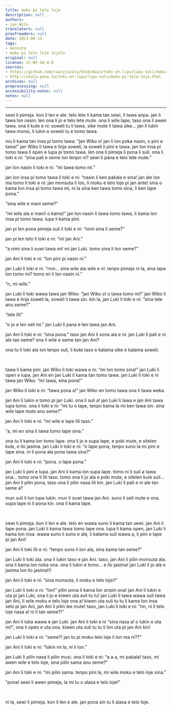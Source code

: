 ```yaml
---
title: moku pi telo loje
description: null
authors:
- jan Wilo
translators: null
proofreaders: null
date: 2023-08-15
tags:
- monsuta
- moku pi telo loje sijelo
original: null
license: CC-BY-SA-4.0
sources:
- https://github.com/raacz/utala/blob/main/toki-en-lipu/lipu-suli/moku-pi-telo-loje.md
- http://utala.pona.la/toki-en-lipu/lipu-suli/moku-pi-telo-loje.html
archives: null
preprocessing: null
accessibility-notes: null
notes: null
---
```


***

sewi li pimeja. kon li len e ale. telo lete li kama tan sewi, li tawa anpa. jan li tawa lon nasin. len ona li jo e telo lete mute. ona li wile lape, taso ona li awen tawa. ona li kute e ni: soweli tu li tawa, sike mute li tawa sike… jan li lukin tawa monsi, li lukin e soweli tu e tomo tawa.

mu li kama tan insa pi tomo tawa: “jan Wiko o! jan li lon poka nasin, o pini e tawa!” jan Wiko li tawa e linja soweli, la soweli li pini e tawa. jan lon insa pi tomo tawa li open e lupa pi tomo tawa. len ona li pimeja li pona li suli. ona li toki e ni: “sina pali e seme lon tenpo ni? sewi li pana e telo lete mute.”

jan lon nasin li toki e ni: “mi tawa tomo mi.”

jan lon insa pi tomo tawa li toki e ni: “nasin li ken pakala e sina! jan ale lon ma tomo li toki e ni: jan monsuta li lon, li moku e telo loje pi jan ante! sina o kama lon insa pi tomo tawa mi, ni la sina ken tawa tomo sina, li ken lape pona.”

“sina wile e mani seme?”

“mi wile ala e mani! o kama!” jan lon nasin li tawa tomo tawa, li kama lon insa pi tomo tawa. lupa li kama pini.

jan pi len pona pimeja suli li toki e ni: “nimi sina li seme?”

jan pi len telo li toki e ni: “mi jan Ani.”

“a nimi sina li suwi tawa mi! mi jan Luki. tomo sina li lon seme?”

jan Ani li toki e ni: “lon pini pi nasin ni.”

jan Luki li toki e ni: “nnn… sina wile ala wile e ni: tenpo pimeja ni la, sina lape lon tomo mi? tomo mi li lon nasin ni.”

“n, mi wile.”

jan Luki li toki wawa tawa jan Wiko: “jan Wiko o! o tawa tomo mi!” jan Wiko li tawa e linja soweli la, soweli li tawa sin. kin la, jan Luki li toki e ni: “sina lete anu seme?”

“lete lili”

“o jo e len seli mi." jan Luki li pana e len tawa jan Ani.

jan Ani li toki e ni: “sina pona.” taso jan Ani li sona ala e ni: jan Luki li pali e ni ale tan seme? ona li wile e seme tan jan Ani?

ona tu li toki ala lon tenpo suli, li kute taso e kalama sike e kalama soweli.

<br>


tawa li kama pini. jan Wiko li toki wawa e ni: “mi lon tomo sina!” jan Luki li open e lupa. jan Ani en jan Luki li kama tan tomo tawa. jan Luki li toki e ni tawa jan Wiko: “mi tawa, sina pona!”

jan Wiko li toki e ni: “tawa pona a!” jan Wiko en tomo tawa ona li tawa weka.

jan Ani li lukin e tomo pi jan Luki. ona li suli a! jan Luki li lawa e jan Ani tawa lupa tomo. ona li toki e ni: “mi tu o lape, tenpo kama la mi ken tawa sin. sina wile lape mute anu seme?”

jan Ani li toki e ni: “mi wile e lape lili taso.”

“a, mi en sina li tawa tomo lape sina.”

ona tu li kama lon tomo lape. ona li jo e supa lape, e poki mute, e sitelen kule, e ilo jasima. jan Luki li toki e ni: “o lape pona, tenpo suno la mi pini e lape sina. ni li pona ala pona tawa sina?”

jan Ani li toki e ni: “pona. o lape pona.”

jan Luki li pini e lupa. jan Ani li kama lon supa lape. tomo ni li suli a tawa ona… tomo ona li lili taso. tomo ona li jo ala e poki mute, e sitelen kule suli… jan Ani li pilin pona, taso ona li pilin nasa lili kin. jan Luki li pali e ni ale tan seme a?

mun suli li lon lupa lukin. mun li suwi tawa jan Ani. suno li seli mute e ona. supa lape ni li pona kin. ona li kama lape.

<br>


sewi li pimeja. kon li len e ale. telo en wawa suno li kama tan sewi. jan Ani li lape pona. jan Luki li kama tawa tomo lape ona. lupa li kama open, jan Luki li kama lon insa. wawa suno li suno e ale, li kalama suli wawa a, li pini e lape pi jan Ani!

jan Ani li toki lili e ni: “tenpo suno li lon ala, sina kama tan seme?”

jan Luki li toki ala. ona li lukin taso e jan Ani. taso, jan Ani li pilin monsuta ala. ona li kama lon noka ona. ona li lukin e tomo… e ilo jasima! jan Luki li jo ala e jasima lon ilo jasima!!!

jan Ani li toki e ni: “sina monsuta, li moku e telo loje!!”

jan Luki li toki e ni: “lon!” pilin pona li kama lon sinpin ona! jan Ani li lukin e uta pi jan Luki, ona li jo e kiwen uta suli tu tu! jan Luki li tawa wawa suli tawa jan Ani, li wile moku e telo loje ona a! kiwen uta suli tu tu li kama lon insa selo pi jan Ani, jan Ani li pilin ike mute! taso, jan Luki li toki e ni: “nn, ni li telo loje nasa a! ni li tan seme?!”

jan Ani li luka wawa e jan Luki. jan Ani li toki e ni “sina nasa a! o lukin e uta mi!”, ona li open e uta ona. kiwen uta suli tu tu li lon uta pi jan Ani kin!

jan Luki li toki e ni: “seme?! jan tu pi moku telo loje li lon ma ni??”

jan Ani li toki e ni: “lukin mi la, ni li lon.”

jan Luki li pilin nasa li pilin musi. ona li toki e ni: “a a a, mi pakala! taso, mi awen wile e telo loje, sina pilin sama anu seme?”

jan Ani li toki e ni: “mi pilin sama. tenpo pini la, mi wile moku e telo loje sina.”

“pona! sewi li awen pimeja, la mi tu o alasa e telo loje!”

<br>



ni la, sewi li pimeja. kon li len e ale. jan pona sin tu li alasa e telo loje.